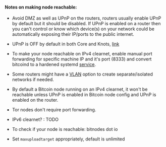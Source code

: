 #### Notes on making node reachable:

- Avoid DMZ as well as UPnP on the routers, routers usually enable UPnP by default but it should be disabled. If UPnP is enabled on a router then you can't control or know which device(s) on your network could be automatically exposing their IP/ports to the public internet.

- UPnP is OFF by default in both Core and Knots, [link](https://bitcoincore.org/en/2024/07/03/disclose_upnp_rce/)

- To make your node reachable on IPv4 clearnet, enable manual port forwarding for specific machine IP and it's port (8333) and convert bitcoind to a hardened systemd [service](https://gist.github.com/nsvrn/32041c3eaa40eaec654500e5c64f2c78). 

- Some routers might have a [VLAN](https://kb.netgear.com/24720/What-is-a-VLAN) option to create separate/isolated networks if needed.

- By default a Bitcoin node running on an IPv4 clearnet, it won't be reachable unless UPnP is enabled in Bitcoin node config and UPnP is enabled on the router.

- Tor nodes don't require port forwarding.

- IPv6 clearnet? : TODO

- To check if your node is reachable: bitnodes dot io 

- Set `maxuploadtarget` appropriately, default is unlimited

